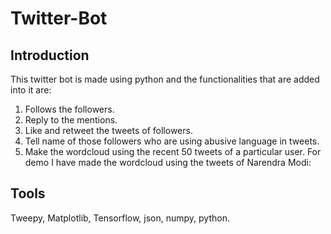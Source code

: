 # Twitter-Bot
## Introduction
This twitter bot is made using python and the functionalities that are added into it are:
1. Follows the followers.
2. Reply to the mentions.
3. Like and retweet the tweets of followers.
4. Tell name of those followers who are using abusive language in tweets.
5. Make the wordcloud using the recent 50 tweets of a particular user.
For demo I have made the wordcloud using the tweets of Narendra Modi:


## Tools
Tweepy, Matplotlib, Tensorflow, json, numpy, python.
